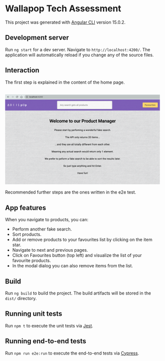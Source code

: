 # Wallapop Tech Assessment

This project was generated with [Angular CLI](https://github.com/angular/angular-cli) version 15.0.2.

## Development server

Run `ng start` for a dev server. Navigate to `http://localhost:4200/`. The application will automatically reload if you change any of the source files.

## Interaction

The first step is explained in the content of the home page.

<br />

<img src="img/home.png">

<br />

Recommended further steps are the ones written in the e2e test.

## App features

When you navigate to products, you can:

- Perform another fake search.
- Sort products.
- Add or remove products to your favourites list by clicking on the item star.
- Navigate to next and previous pages.
- Click on Favourites button (top left) and visualize the list of your favourite products.
- In the modal dialog you can also remove items from the list.

## Build

Run `ng build` to build the project. The build artifacts will be stored in the `dist/` directory.

## Running unit tests

Run `npm t` to execute the unit tests via [Jest](https://jestjs.io/).

## Running end-to-end tests

Run `npm run e2e:run` to execute the end-to-end tests via [Cypress](https://www.cypress.io/).
